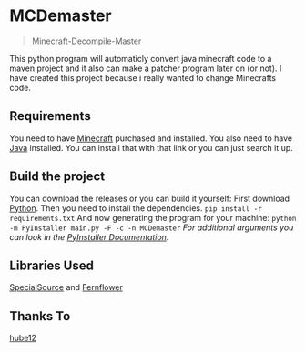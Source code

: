 # MCDemaster
> Minecraft-Decompile-Master

This python program will automaticly convert java minecraft code to a maven project and it also can make a patcher program later on (or not). I have created this project because i really wanted to change Minecrafts code.
## Requirements
You need to have [Minecraft](https://www.minecraft.net/ "Minecraft") purchased and installed.
You also need to have [Java](https://www.oracle.com/java/technologies/downloads/ "Java") installed. You can install that with that link or you can just search it up.
## Build the project
You can download the releases or you can build it yourself:
First download [Python](https://www.python.org/ "Python").
Then you need to install the dependencies.
`pip install -r requirements.txt`
And now generating the program for your machine:
`python -m PyInstaller main.py -F -c -n MCDemaster`
*For additional arguments you can look in the [PyInstaller Documentation](https://pyinstaller.org/en/stable/usage.html "PyInstaller Documentation").*
## Libraries Used
[SpecialSource](https://github.com/md-5/SpecialSource "SpecialSource")
and
[Fernflower](https://github.com/JetBrains/intellij-community/tree/master/plugins/java-decompiler/engine "Fernflower")
## Thanks To
[hube12](https://github.com/hube12/DecompilerMC "hube12")